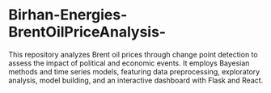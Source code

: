 # Birhan-Energies-BrentOilPriceAnalysis-
This repository analyzes Brent oil prices through change point detection to assess the impact of political and economic events. It employs Bayesian methods and time series models, featuring data preprocessing, exploratory analysis, model building, and an interactive dashboard with Flask and React.
